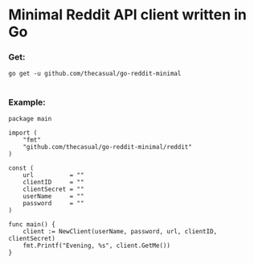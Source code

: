 # Minimal Reddit API client written in Go

### Get:
```go get -u github.com/thecasual/go-reddit-minimal```
#


### Example:

```
package main

import (
    "fmt"
    "github.com/thecasual/go-reddit-minimal/reddit"
)

const (
	url          = ""
	clientID     = ""
	clientSecret = ""
	userName     = ""
	password     = ""
)

func main() {
	client := NewClient(userName, password, url, clientID, clientSecret)
	fmt.Printf("Evening, %s", client.GetMe())
}

```
# 
